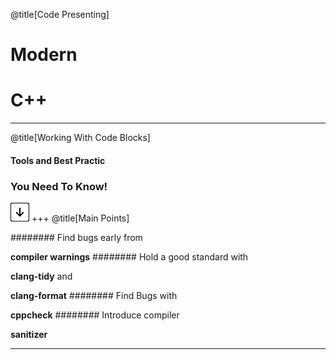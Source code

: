 @title[Code Presenting]
# Modern 
# C++

---
@title[Working With Code Blocks]

#### Tools and Best Practic 

### You Need To Know!

![Press Down Key](assets/down-arrow.png)
+++
@title[Main Points]

######## Find bugs early from <p> **compiler warnings**
######## Hold a good standard with <p> **clang-tidy** and <p> **clang-format**
######## Find Bugs with <p> **cppcheck**
######## Introduce compiler <p> **sanitizer**

---
